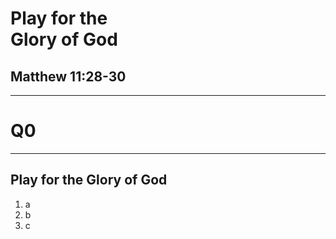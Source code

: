 <!-- .slide: data-background-image="https://sermons.seanho.com/img/bg/unsplash-GWe0dlVD9e0-office.jpg" -->
# Play for the <br/> Glory of God
## Matthew 11:28-30

---
<!-- .slide: data-background="white" -->
# Q0

---
## Play for the Glory of God
1. a
1. b
1. c
